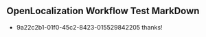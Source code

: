 ## OpenLocalization Workflow Test MarkDown
* 9a22c2b1-01f0-45c2-8423-015529842205 
thanks!<!--HONumber=Mar16_HO1-->

